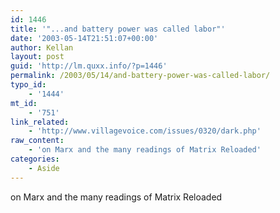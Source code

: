 ```yaml
---
id: 1446
title: '"...and battery power was called labor"'
date: '2003-05-14T21:51:07+00:00'
author: Kellan
layout: post
guid: 'http://lm.quxx.info/?p=1446'
permalink: /2003/05/14/and-battery-power-was-called-labor/
typo_id:
    - '1444'
mt_id:
    - '751'
link_related:
    - 'http://www.villagevoice.com/issues/0320/dark.php'
raw_content:
    - 'on Marx and the many readings of Matrix Reloaded'
categories:
    - Aside
---
```


on Marx and the many readings of Matrix Reloaded